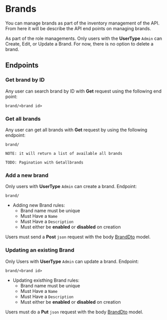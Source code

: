 # Brands

You can manage brands as part of the inventory management of the API. From here it will be describe the API end points on managing brands.

As part of the role managements. Only users with the **UserType** `Admin` can Create, Edit, or Update a Brand. For now, there is no option to delete a brand.



## Endpoints

### Get brand by ID
Any user can search brand by ID with **Get** request using the following end point:
```
brand/<brand id>
```

### Get all brands
Any user can get all brands with **Get** request by using the following endpoint:
```
brand/
```
`NOTE: it will return a list of available all brands`

`TODO: Pagination with Getallbrands`

### Add a new brand 
Only users with **UserType** `Admin` can create a brand. Endpoint:
```
brand/
```
- Adding new Brand rules:
    - Brand name must be unique
    - Must Have a `Name`
    - Must Have a `Description`
    - Must either be **enabled** or **disabled** on creation

Users must send a **Post** `json` request with the body [BrandDto](../../src/cabzcommerce.cshared/DTOs/Product/BrandDto.cs) model.

### Updating an existing Brand
Only Users with **UserType** `Admin` can update a brand.
Endpoint:
```
brand/<brand id>
```

- Updating existhing Brand rules:
    - Brand name must be unique
    - Must Have a `Name`
    - Must Have a `Description`
    - Must either be **enabled** or **disabled** on creation

Users must do a **Put** `json` request with the body [BrandDto](../../src/cabzcommerce.cshared/DTOs/Product/BrandDto.cs) model.

